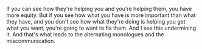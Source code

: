  If you can see how they're helping you and you're helping them, you have more equity. But if you see how what you have is more important than what they have, and you don't see how what they're doing is helping you get what you want, you're going to want to fix them. And I see this undermining it. And that's what leads to the alternating monologues and the miscommunication.